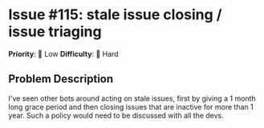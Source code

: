 # Issue #115: stale issue closing / issue triaging

**Priority**: 🚀 Low
**Difficulty**: 🔴 Hard

## Problem Description

I've seen other bots around acting on stale issues, first by giving a 1 month long grace period and then closing issues that are inactive for more than 1 year.    Such a policy would need to be discussed with all the devs.
